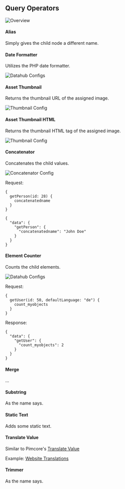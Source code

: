 ## Query Operators

![Overview](../img/graphql/queryoperators_overview.png)

#### Alias

Simply gives the child node a different name.

#### Date Formatter

Utilizes the PHP date formatter.

![Datahub Configs](../img/graphql/date_formatter.png)

#### Asset Thumbnail

Returns the thumbnail URL of the assigned image.

![Thumbnail Config](../img/graphql/operator_thumbnail.png)

#### Asset Thumbnail HTML

Returns the thumbnail HTML tag of the assigned image.

![Thumbnail Config](../img/graphql/operator_thumbnail.png)

#### Concatenator

Concatenates the child values.

![Concatenator Config](../img/graphql/operator_concatenator.png)

Request:
```
{
  getPerson(id: 28) {
    concatenatedname
  }
}
```

```
{
  "data": {
    "getPerson": {
      "concatenatedname": "John Doe"
    }
  }
}
```


####  Element Counter

Counts the child elements.

![Datahub Configs](../img/graphql/operator_elementcounter1.png)

Request:
```
{
  getUser(id: 50, defaultLanguage: "de") {
    count_myobjects
  }
}

```

Response:
```
{
  "data": {
    "getUser": {
      "count_myobjects": 2
    }
  }
}
```


#### Merge

...

#### Substring

As the name says.

#### Static Text

Adds some static text.

#### Translate Value

Similar to Pimcore's [Translate Value](https://pimcore.com/docs/6.x/User_Documentation/DataObjects/Grid_Configuration_Operators/Operators/TranslateValue.html)

Example: [Website Translations](querysamples/Sample_WebsiteTranslation.md)

#### Trimmer

As the name says.
